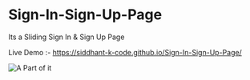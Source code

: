 # Sign-In-Sign-Up-Page
Its a Sliding Sign In &amp; Sign Up Page

Live Demo :- https://siddhant-k-code.github.io/Sign-In-Sign-Up-Page/ 

![A Part of it](https://i.imgur.com/Nb4rHpB.png)
